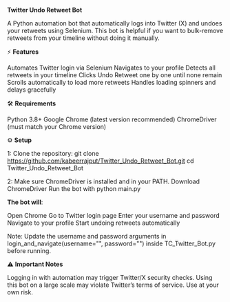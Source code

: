 **Twitter Undo Retweet Bot**

A Python automation bot that automatically logs into Twitter (X) and undoes your retweets using Selenium.
This bot is helpful if you want to bulk-remove retweets from your timeline without doing it manually.

⚡ **Features**

Automates Twitter login via Selenium
Navigates to your profile
Detects all retweets in your timeline
Clicks Undo Retweet one by one until none remain
Scrolls automatically to load more retweets
Handles loading spinners and delays gracefully

🛠️ **Requirements**

Python 3.8+
Google Chrome (latest version recommended)
ChromeDriver (must match your Chrome version)

⚙️ **Setup**

1: Clone the repository:
git clone https://github.com/kabeerrajput/Twitter_Undo_Retweet_Bot.git
cd Twitter_Undo_Retweet_Bot

2: Make sure ChromeDriver is installed and in your PATH.
Download ChromeDriver
Run the bot with
python main.py


**The bot will**:

Open Chrome
Go to Twitter login page
Enter your username and password
Navigate to your profile
Start undoing retweets automatically

Note: Update the username and password arguments in
login_and_navigate(username="", password="") inside TC_Twitter_Bot.py before running.

⚠️ **Important Notes**

Logging in with automation may trigger Twitter/X security checks.
Using this bot on a large scale may violate Twitter’s terms of service. Use at your own risk.
